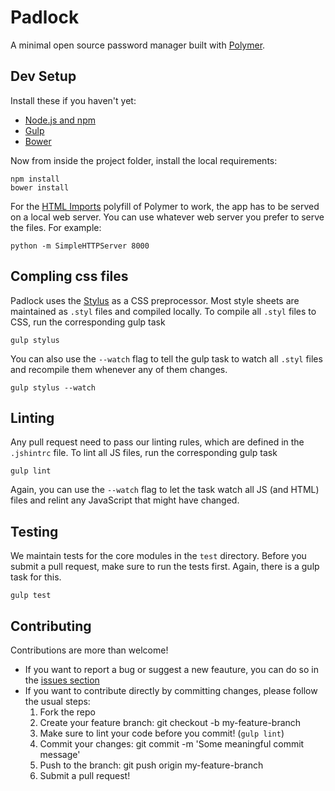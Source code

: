 # Padlock
A minimal open source password manager built with [Polymer](http://www.polymer-project.org/).

## Dev Setup

Install these if you haven't yet:

- [Node.js and npm](http://nodejs.org/)
- [Gulp](http://gulpjs.com/)
- [Bower](http://bower.io/)

Now from inside the project folder, install the local requirements:

    npm install
    bower install

For the [HTML Imports](http://www.polymer-project.org/platform/html-imports.html) polyfill of Polymer to work, the app has to be served on a local web server. You can use whatever web server you prefer to serve the files. For example:

    python -m SimpleHTTPServer 8000

## Compling css files

Padlock uses the [Stylus](http://learnboost.github.io/stylus/) as a CSS preprocessor. Most style sheets are maintained as `.styl` files and compiled locally. To compile all `.styl` files to CSS, run the corresponding gulp task

    gulp stylus

You can also use the `--watch` flag to tell the gulp task to watch all `.styl` files and recompile them whenever any of them changes.

    gulp stylus --watch

## Linting

Any pull request need to pass our linting rules, which are defined in the `.jshintrc` file. To lint all JS files, run the corresponding gulp task

    gulp lint

Again, you can use the `--watch` flag to let the task watch all JS (and HTML) files and relint any JavaScript that might have changed.

## Testing

We maintain tests for the core modules in the `test` directory. Before you submit a pull request, make sure to run the tests first. Again, there is a gulp task for this.

    gulp test

## Contributing
Contributions are more than welcome!

- If you want to report a bug or suggest a new feauture, you can do so in the [issues section](https://github.com/MaKleSoft/padlock/issues)
- If you want to contribute directly by committing changes, please follow the usual steps:
    1. Fork the repo
    2. Create your feature branch: git checkout -b my-feature-branch
    3. Make sure to lint your code before you commit! (`gulp lint`)
    4. Commit your changes: git commit -m 'Some meaningful commit message'
    5. Push to the branch: git push origin my-feature-branch
    6. Submit a pull request!

